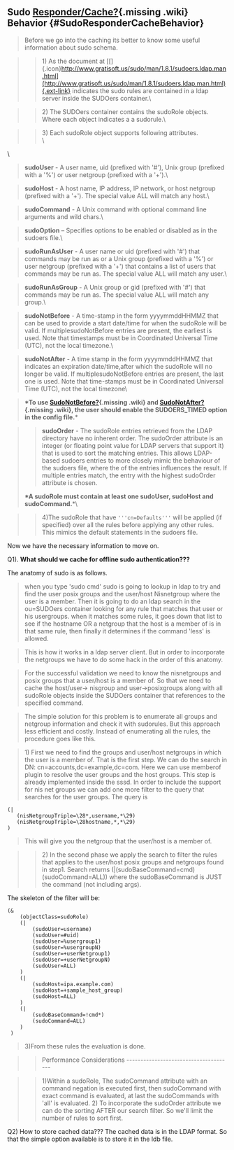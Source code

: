 Sudo [Responder/Cache?](https://docs.pagure.org/sssd-test2/Responder/Cache.html){.missing .wiki} Behavior {#SudoResponderCacheBehavior}
---------------------------------------------------------------------------------------------------------

> Before we go into the caching its better to know some useful
> information about sudo schema.

> > 1\) As the document at
> > [[​]{.icon}http://www.gratisoft.us/sudo/man/1.8.1/sudoers.ldap.man.html](http://www.gratisoft.us/sudo/man/1.8.1/sudoers.ldap.man.html){.ext-link}
> > indicates the sudo rules are contained in a ldap server inside the
> > SUDOers container.\

> > 2\) The SUDOers container contains the sudoRole objects. Where each
> > object indicates a a sudorule.\

> > 3\) Each sudoRole object supports following attributes.\
> > \

\

> **sudoUser** - A user name, uid (prefixed with '\#'), Unix group
> (prefixed with a '%') or user netgroup (prefixed with a '+').\

> **sudoHost** - A host name, IP address, IP network, or host netgroup
> (prefixed with a '+'). The special value ALL will match any host.\

> **sudoCommand** - A Unix command with optional command line arguments
> and wild chars.\

> **sudoOption** – Specifies options to be enabled or disabled as in the
> sudoers file.\

> **sudoRunAsUser** - A user name or uid (prefixed with '\#') that
> commands may be run as or a Unix group (prefixed with a '%') or user
> netgroup (prefixed with a '+') that contains a list of users that
> commands may be run as. The special value ALL will match any user.\

> **sudoRunAsGroup** - A Unix group or gid (prefixed with '\#') that
> commands may be run as. The special value ALL will match any group.\

> **sudoNotBefore** - A time-stamp in the form yyyymmddHHMMZ that can be
> used to provide a start date/time for when the sudoRole will be valid.
> If multiplesudoNotBefore entries are present, the earliest is used.
> Note that timestamps must be in Coordinated Universal Time (UTC), not
> the local timezone.\

> **sudoNotAfter** - A time stamp in the form yyyymmddHHMMZ that
> indicates an expiration date/time,after which the sudoRole will no
> longer be valid. If multiplesudoNotBefore entries are present, the
> last one is used. Note that time-stamps must be in Coordinated
> Universal Time (UTC), not the local timezone\

> **\*To use
> [SudoNotBefore?](https://docs.pagure.org/sssd-test2/SudoNotBefore.html){.missing
> .wiki} and
> [SudoNotAfter?](https://docs.pagure.org/sssd-test2/SudoNotAfter.html){.missing
> .wiki}, the user should enable the SUDOERS\_TIMED option in the config
> file.**\*

> > **sudoOrder** - The sudoRole entries retrieved from the LDAP
> > directory have no inherent order. The sudoOrder attribute is an
> > integer (or floating point value for LDAP servers that support it)
> > that is used to sort the matching entries. This allows LDAP-based
> > sudoers entries to more closely mimic the behaviour of the sudoers
> > file, where the of the entries influences the result. If multiple
> > entries match, the entry with the highest sudoOrder attribute is
> > chosen.
>
> **\*A sudoRole must contain at least one sudoUser, sudoHost and
> sudoCommand.**\*\

> > 4)The sudoRole that have `'''cn=Defaults'''` will be applied (if
> > specified) over all the rules before applying any other rules. This
> > mimics the default statements in the sudoers file.

Now we have the necessary information to move on.

Q1). **What should we cache for offline sudo authentication???**

The anatomy of sudo is as follows.

> when you type 'sudo cmd' sudo is going to lookup in ldap to try and
> find the user posix groups and the user/host Nisnetgroup where the
> user is a member. Then it is going to do an ldap search in the
> ou=SUDOers container looking for any rule that matches that user or
> his usergroups. when it matches some rules, it goes down that list to
> see if the hostname OR a netgroup that the host is a member of is in
> that same rule, then finally it determines if the command 'less' is
> allowed.

> This is how it works in a ldap server client. But in order to
> incorporate the netgroups we have to do some hack in the order of this
> anatomy.

> For the successful validation we need to know the nisnetgroups and
> posix groups that a user/host is a member of. So that we need to cache
> the host/user-&gt; nisgroup and user-&gt;posixgroups along with all
> sudoRole objects inside the SUDOers container that references to the
> specified command.

> The simple solution for this problem is to enumerate all groups and
> netgroup information and check it with sudorules. But this approach
> less efficient and costly. Instead of enumerating all the rules, the
> procedure goes like this.

> 1\) First we need to find the groups and user/host netgroups in which the
> user is a member of. That is the first step. We can do the search in DN:
> cn=accounts,dc=example,dc=com. Here we can use memberof plugin to
> resolve the user groups and the host groups. This step is already
> implemented inside the sssd. In order to include the support for nis net
> groups we can add one more filter to the query that searches for the
> user groups. The query is

``` {.wiki}
(| 
   (nisNetgroupTriple=\28*,username,*\29) 
   (nisNetgroupTriple=\28hostname,*,*\29) 
)
```

> This will give you the netgroup that the user/host is a member of.

> > 2\) In the second phase we apply the search to filter the rules that
> > applies to the user/host posix groups and netgroups found in step1.
> > Search returns (|(sudoBaseCommand=cmd)(sudoCommand=ALL)) where the
> > sudoBaseCommand is JUST the command (not including args).

The skeleton of the filter will be:

``` {.wiki}
(&
    (objectClass=sudoRole)
    (|
        (sudoUser=username)      
        (sudoUser=#uid)      
        (sudoUser=%usergroup1)
        (sudoUser=%usergroupN)   
        (sudoUser=+userNetgroup1)
        (sudoUser=+userNetgroupN)        
        (sudoUser=ALL)
    )
    (|
        (sudoHost=ipa.example.com)
        (sudoHost=+sample_host_group)
        (sudoHost=ALL)
    )
    (|
        (sudoBaseCommand=!cmd*)
        (sudoCommand=ALL)
    )  
 )
```

> 3)From these rules the evaluation is done.

> > Performance Considerations --------------------------------------

> > 1)Within a sudoRole, The sudoCommand attribute with an command
> > negation is executed first, then sudoCommand with exact command is
> > evaluated, at last the sudoCommands with 'all' is evaluated. 2) To
> > incorporate the sudoOrder attribute we can do the sorting AFTER our
> > search filter. So we'll limit the number of rules to sort first.

Q2) How to store cached data??? The cached data is in the LDAP format.
So that the simple option available is to store it in the ldb file.
